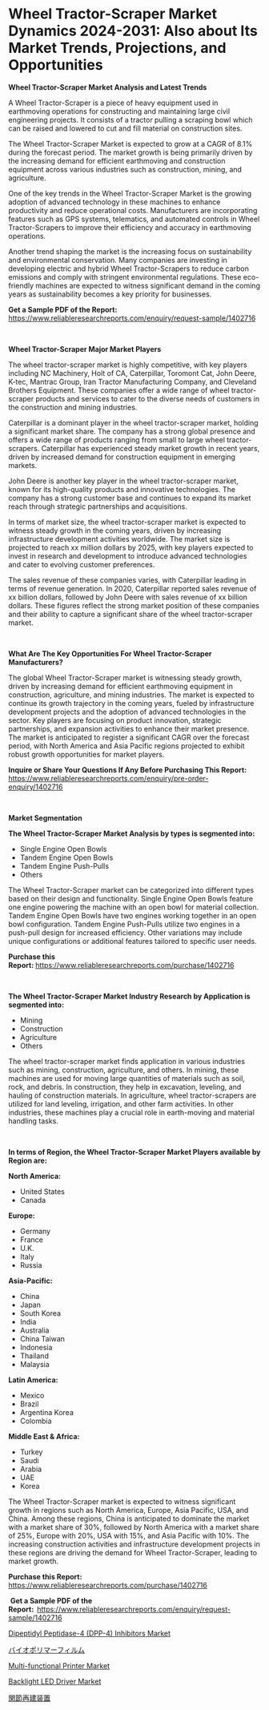 <p><h1>Wheel Tractor-Scraper Market Dynamics 2024-2031: Also about Its Market Trends, Projections, and Opportunities</h1></p><p><strong>Wheel Tractor-Scraper Market Analysis and Latest Trends</strong></p>
<p><p>A Wheel Tractor-Scraper is a piece of heavy equipment used in earthmoving operations for constructing and maintaining large civil engineering projects. It consists of a tractor pulling a scraping bowl which can be raised and lowered to cut and fill material on construction sites. </p><p>The Wheel Tractor-Scraper Market is expected to grow at a CAGR of 8.1% during the forecast period. The market growth is being primarily driven by the increasing demand for efficient earthmoving and construction equipment across various industries such as construction, mining, and agriculture. </p><p>One of the key trends in the Wheel Tractor-Scraper Market is the growing adoption of advanced technology in these machines to enhance productivity and reduce operational costs. Manufacturers are incorporating features such as GPS systems, telematics, and automated controls in Wheel Tractor-Scrapers to improve their efficiency and accuracy in earthmoving operations.</p><p>Another trend shaping the market is the increasing focus on sustainability and environmental conservation. Many companies are investing in developing electric and hybrid Wheel Tractor-Scrapers to reduce carbon emissions and comply with stringent environmental regulations. These eco-friendly machines are expected to witness significant demand in the coming years as sustainability becomes a key priority for businesses.</p></p>
<p><strong>Get a Sample PDF of the Report:&nbsp;</strong> <a href="https://www.reliableresearchreports.com/enquiry/request-sample/1402716">https://www.reliableresearchreports.com/enquiry/request-sample/1402716</a></p>
<p>&nbsp;</p>
<p><strong>Wheel Tractor-Scraper Major Market Players</strong></p>
<p><p>The wheel tractor-scraper market is highly competitive, with key players including NC Machinery, Holt of CA, Caterpillar, Toromont Cat, John Deere, K-tec, Mantrac Group, Iran Tractor Manufacturing Company, and Cleveland Brothers Equipment. These companies offer a wide range of wheel tractor-scraper products and services to cater to the diverse needs of customers in the construction and mining industries.</p><p>Caterpillar is a dominant player in the wheel tractor-scraper market, holding a significant market share. The company has a strong global presence and offers a wide range of products ranging from small to large wheel tractor-scrapers. Caterpillar has experienced steady market growth in recent years, driven by increased demand for construction equipment in emerging markets.</p><p>John Deere is another key player in the wheel tractor-scraper market, known for its high-quality products and innovative technologies. The company has a strong customer base and continues to expand its market reach through strategic partnerships and acquisitions.</p><p>In terms of market size, the wheel tractor-scraper market is expected to witness steady growth in the coming years, driven by increasing infrastructure development activities worldwide. The market size is projected to reach xx million dollars by 2025, with key players expected to invest in research and development to introduce advanced technologies and cater to evolving customer preferences.</p><p>The sales revenue of these companies varies, with Caterpillar leading in terms of revenue generation. In 2020, Caterpillar reported sales revenue of xx billion dollars, followed by John Deere with sales revenue of xx billion dollars. These figures reflect the strong market position of these companies and their ability to capture a significant share of the wheel tractor-scraper market.</p></p>
<p>&nbsp;</p>
<p><strong>What Are The Key Opportunities For Wheel Tractor-Scraper Manufacturers?</strong></p>
<p><p>The global Wheel Tractor-Scraper market is witnessing steady growth, driven by increasing demand for efficient earthmoving equipment in construction, agriculture, and mining industries. The market is expected to continue its growth trajectory in the coming years, fueled by infrastructure development projects and the adoption of advanced technologies in the sector. Key players are focusing on product innovation, strategic partnerships, and expansion activities to enhance their market presence. The market is anticipated to register a significant CAGR over the forecast period, with North America and Asia Pacific regions projected to exhibit robust growth opportunities for market players.</p></p>
<p><strong>Inquire or Share Your Questions If Any Before Purchasing This Report:</strong> <a href="https://www.reliableresearchreports.com/enquiry/pre-order-enquiry/1402716">https://www.reliableresearchreports.com/enquiry/pre-order-enquiry/1402716</a></p>
<p>&nbsp;</p>
<p><strong>Market Segmentation</strong></p>
<p><strong>The Wheel Tractor-Scraper Market Analysis by types is segmented into:</strong></p>
<p><ul><li>Single Engine Open Bowls</li><li>Tandem Engine Open Bowls</li><li>Tandem Engine Push-Pulls</li><li>Others</li></ul></p>
<p><p>The Wheel Tractor-Scraper market can be categorized into different types based on their design and functionality. Single Engine Open Bowls feature one engine powering the machine with an open bowl for material collection. Tandem Engine Open Bowls have two engines working together in an open bowl configuration. Tandem Engine Push-Pulls utilize two engines in a push-pull design for increased efficiency. Other variations may include unique configurations or additional features tailored to specific user needs.</p></p>
<p><strong>Purchase this Report:&nbsp;</strong><a href="https://www.reliableresearchreports.com/purchase/1402716">https://www.reliableresearchreports.com/purchase/1402716</a></p>
<p>&nbsp;</p>
<p><strong>The Wheel Tractor-Scraper Market Industry Research by Application is segmented into:</strong></p>
<p><ul><li>Mining</li><li>Construction</li><li>Agriculture</li><li>Others</li></ul></p>
<p><p>The wheel tractor-scraper market finds application in various industries such as mining, construction, agriculture, and others. In mining, these machines are used for moving large quantities of materials such as soil, rock, and debris. In construction, they help in excavation, leveling, and hauling of construction materials. In agriculture, wheel tractor-scrapers are utilized for land leveling, irrigation, and other farm activities. In other industries, these machines play a crucial role in earth-moving and material handling tasks.</p></p>
<p>&nbsp;</p>
<p><strong>In terms of Region, the Wheel Tractor-Scraper Market Players available by Region are:</strong></p>
<p>
    <p> <strong> North America: </strong>
        <ul>
            <li>United States</li>
            <li>Canada</li>
        </ul>
        </p> 
    <p> <strong> Europe: </strong>
        <ul>
            <li>Germany</li>
            <li>France</li>
            <li>U.K.</li>
            <li>Italy</li>
            <li>Russia</li>
        </ul>
        </p> 
    <p> <strong> Asia-Pacific: </strong>
        <ul>
            <li>China</li>
            <li>Japan</li>
            <li>South Korea</li>
            <li>India</li>
            <li>Australia</li>
            <li>China Taiwan</li>
            <li>Indonesia</li>
            <li>Thailand</li>
            <li>Malaysia</li>
        </ul>
        </p> 
    <p> <strong> Latin America: </strong>
        <ul>
            <li>Mexico</li>
            <li>Brazil</li>
            <li>Argentina Korea</li>
            <li>Colombia</li>
        </ul>
        </p> 
    <p> <strong> Middle East & Africa: </strong>
        <ul>
            <li>Turkey</li>
            <li>Saudi</li>
            <li>Arabia</li>
            <li>UAE</li>
            <li>Korea</li>
        </ul>
    </p>
    </p>
<p><p>The Wheel Tractor-Scraper market is expected to witness significant growth in regions such as North America, Europe, Asia Pacific, USA, and China. Among these regions, China is anticipated to dominate the market with a market share of 30%, followed by North America with a market share of 25%, Europe with 20%, USA with 15%, and Asia Pacific with 10%. The increasing construction activities and infrastructure development projects in these regions are driving the demand for Wheel Tractor-Scraper, leading to market growth.</p></p>
<p><strong>Purchase this Report: </strong><a href="https://www.reliableresearchreports.com/purchase/1402716">https://www.reliableresearchreports.com/purchase/1402716</a></p>
<p>&nbsp;<strong>Get a Sample PDF of the Report:&nbsp;&nbsp;</strong><a href="https://www.reliableresearchreports.com/enquiry/request-sample/1402716">https://www.reliableresearchreports.com/enquiry/request-sample/1402716</a></p>
<p><strong></strong></p>
<p><p><a href="https://cute-banjo-8ca.notion.site/Decoding-the-Dipeptidyl-Peptidase-4-DPP-4-Inhibitors-Market-A-Deep-Dive-into-the-Latest-Market-Tr-50953414541f4703831a46632d716a82">Dipeptidyl Peptidase-4 (DPP-4) Inhibitors Market</a></p><p><a href="https://medium.com/@dioncollins8227/%E3%83%90%E3%82%A4%E3%82%AA%E3%83%9D%E3%83%AA%E3%83%9E%E3%83%BC%E3%83%95%E3%82%A3%E3%83%AB%E3%83%A0%E5%B8%82%E5%A0%B4%E3%81%AE%E3%83%88%E3%83%AC%E3%83%B3%E3%83%89%E3%81%A8%E5%B8%82%E5%A0%B4%E5%88%86%E6%9E%90%E3%81%AF-%E6%9C%9F%E9%96%932024%E5%B9%B4%E3%81%8B%E3%82%892031%E5%B9%B4%E3%81%BE%E3%81%A7%E4%BA%88%E6%B8%AC%E3%81%95%E3%82%8C%E3%81%A6%E3%81%84%E3%81%BE%E3%81%99-99fed830921e">バイオポリマーフィルム</a></p><p><a href="https://meowing-lemming-dd3.notion.site/Multi-functional-Printer-Market-Size-Market-Share-and-Global-Market-Analysis-Report-2024-2031-1e11ef38700a4d5985920678667aa175">Multi-functional Printer Market</a></p><p><a href="https://view.publitas.com/reportprime-1/backlight-led-driver-market-dynamics-2024-2031-also-about-its-market-trends-projections-and-opportunities/">Backlight LED Driver Market</a></p><p><a href="https://medium.com/@dioncollins8227/%E9%96%A2%E7%AF%80%E5%86%8D%E5%BB%BA%E3%83%87%E3%83%90%E3%82%A4%E3%82%B9%E5%B8%82%E5%A0%B4-%E7%AB%B6%E4%BA%89%E5%88%86%E6%9E%90-%E5%B8%82%E5%A0%B4%E3%83%88%E3%83%AC%E3%83%B3%E3%83%89-2031%E5%B9%B4%E3%81%BE%E3%81%A7%E3%81%AE%E4%BA%88%E6%B8%AC-268b2c8c1756">関節再建装置</a></p></p>